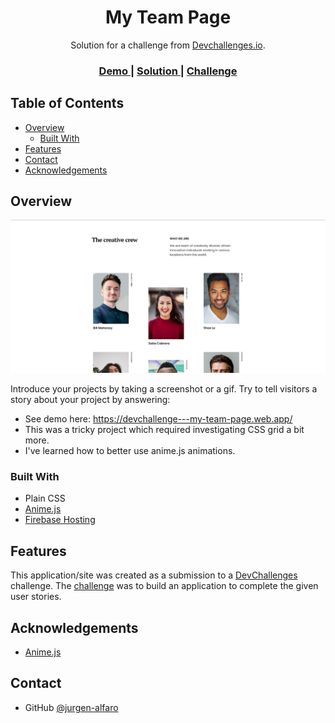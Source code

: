 <!-- Please update value in the {}  -->

<h1 align="center">My Team Page</h1>

<div align="center">
   Solution for a challenge from  <a href="http://devchallenges.io" target="_blank">Devchallenges.io</a>.
</div>

<div align="center">
  <h3>
    <a href="https://devchallenge---my-team-page.web.app/">
      Demo
    </a>
    <span> | </span>
    <a href="https://github.com/jurgen-alfaro/my-team-page">
      Solution
    </a>
    <span> | </span>
    <a href="https://devchallenges.io/challenges/hhmesazsqgKXrTkYkt0U">
      Challenge
    </a>
  </h3>
</div>

<!-- TABLE OF CONTENTS -->

## Table of Contents

- [Overview](#overview)
  - [Built With](#built-with)
- [Features](#features)
- [Contact](#contact)
- [Acknowledgements](#acknowledgements)

<!-- OVERVIEW -->

## Overview

![screenshot](./demo_ss.png?raw=true)

Introduce your projects by taking a screenshot or a gif. Try to tell visitors a story about your project by answering:

- See demo here: https://devchallenge---my-team-page.web.app/
- This was a tricky project which required investigating CSS grid a bit more.
- I've learned how to better use anime.js animations.

### Built With

<!-- This section should list any major frameworks that you built your project using. Here are a few examples.-->

- Plain CSS
- [Anime.js](https://animejs.com/)
- [Firebase Hosting](https://firebase.google.com/products/hosting)

## Features

<!-- List the features of your application or follow the template. Don't share the figma file here :) -->

This application/site was created as a submission to a [DevChallenges](https://devchallenges.io/challenges) challenge. The [challenge](https://devchallenges.io/challenges/hhmesazsqgKXrTkYkt0U) was to build an application to complete the given user stories.

## Acknowledgements

<!-- This section should list any articles or add-ons/plugins that helps you to complete the project. This is optional but it will help you in the future. For exmpale -->

- [Anime.js](https://animejs.com/)

## Contact

- GitHub [@jurgen-alfaro](https://github.com/jurgen-alfaro})
